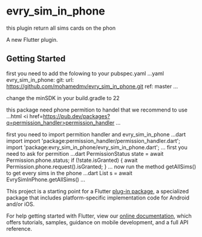 # evry_sim_in_phone
this plugin return all sims cards on the phon

A new Flutter plugin.

## Getting Started
first you need to add the folowing to your pubspec.yaml
...yaml
evry_sim_in_phone:
      git:
        url: https://github.com/mohamedmv/evry_sim_in_phone.git
        ref: master
...

change the minSDK in your build.gradle to 22

this package need phone permition to handel that we recommend to use
 ...html
  <i href=https://pub.dev/packages?q=permission_handler>permission_handler</i>
  ...

first you need to import permition handler and evry_sim_in_phone
 ...dart
 import import 'package:permission_handler/permission_handler.dart';
 import 'package:evry_sim_in_phone/evry_sim_in_phone.dart';
 ...
   first you need to ask for permition
...dart
 PermissionStatus state = await Permission.phone.status;
    if (!state.isGranted) {
       await Permission.phone.request().isGranted;
    }
...
now run the method getAllSims() to get every sims in the phone
...dart
List<String> s = await  EvrySimInPhone.getAllSims()
...

This project is a starting point for a Flutter
[plug-in package](https://flutter.dev/developing-packages/),
a specialized package that includes platform-specific implementation code for
Android and/or iOS.

For help getting started with Flutter, view our
[online documentation](https://flutter.dev/docs), which offers tutorials,
samples, guidance on mobile development, and a full API reference.

